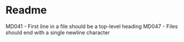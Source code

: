 # Readme

MD041 - First line in a file should be a top-level heading
MD047 - Files should end with a single newline character
